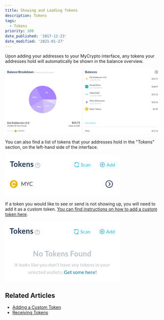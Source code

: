 ```yaml
---
title: Showing and Loading Tokens
description: Tokens
tags:
  - Tokens
priority: 100
date_published: '2017-12-23'
date_modified: '2021-01-27'
---
```


Upon adding your addresses to your MyCrypto interface, any tokens your addresses hold will automatically be shown in the balance overview.

![Balance overview](../../assets/how-to/tokens/showing-and-loading-tokens/balance-overview.png)

You can also find a list of tokens that your addresses hold in the "Tokens" section, on the left-hand side of the interface.

![Token balance](../../assets/how-to/tokens/showing-and-loading-tokens/token-balance.png)

If a token you would like to see or send is not showing up, you will need to add it as a custom token. [You can find instructions on how to add a custom token here](/how-to/tokens/how-to-add-a-custom-token).

![No tokens found](../../assets/how-to/tokens/showing-and-loading-tokens/no-tokens-found.png)

## Related Articles

- [Adding a Custom Token](/how-to/tokens/how-to-add-a-custom-token)
- [Receiving Tokens](/how-to/tokens/how-to-receive-tokens)
